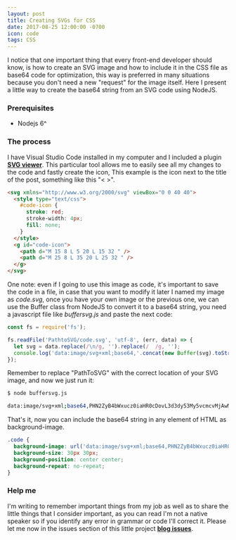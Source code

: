 ```yaml
---
layout: post
title: Creating SVGs for CSS
date: 2017-08-25 12:00:00 -0700
icon: code
tags: CSS
---
```


I notice that one important thing that every front-end developer should know, is how to create an SVG image and how to include it in the CSS file as base64 code for optimization, this way is preferred in many situations because you don't need a new "request" for the image itself. Here I present a little way to create the base64 string from an SVG code using NodeJS.

### Prerequisites

- Nodejs 6^


### The process

I have Visual Studio Code installed in my computer and I included a plugin **[SVG viewer](https://marketplace.visualstudio.com/items?itemName=cssho.vscode-svgviewer)**. This particular tool allows me to easily see all my changes to the code and fastly create the icon, This example is the icon next to the title of the post, something like this "< >".

```html
<svg xmlns="http://www.w3.org/2000/svg" viewBox="0 0 40 40">
  <style type="text/css">
    #code-icon {
      stroke: red;
      stroke-width: 4px;
      fill: none;
    }
  </style>
  <g id="code-icon">
    <path d="M 15 8 L 5 20 L 15 32 " />
    <path d="M 25 8 L 35 20 L 25 32 " />
  </g>
</svg>
```

One note: even if I going to use this image as code, it's important to save the code in a file, in case that you want to modify it later I named my image as *code.svg*, once you have your own image or the previous one, we can use the Buffer class from NodeJS to convert it to a base64 string, you need a javascript file like *buffersvg.js* and paste the next code:

```javascript
const fs = require('fs');

fs.readFile('PathtoSVG/code.svg', 'utf-8', (err, data) => {
  let svg = data.replace(/\n/g, '').replace(/  /g, '');
  console.log('data:image/svg+xml;base64,'.concat(new Buffer(svg).toString('base64')));
});
```

Remember to replace "PathToSVG" with the correct location of your SVG image, and now we just run it:

```bash
$ node buffersvg.js

data:image/svg+xml;base64,PHN2ZyB4bWxucz0iaHR0cDovL3d3dy53My5vcmcvMjAwMC9zdmciIHZpZXdCb3g9IjAgMCA0MCA0MCI+PHN0eWxlIHR5cGU9InRleHQvY3NzIj4jY29kZS1pY29uIHtzdHJva2U6IHdoaXRlO3N0cm9rZS13aWR0aDogNHB4O2ZpbGw6IG5vbmU7fTwvc3R5bGU+PGcgaWQ9ImNvZGUtaWNvbiI+PHBhdGggZD0iTSAxNSA4IEwgNSAyMCBMIDE1IDMyICIgLz48cGF0aCBkPSJNIDI1IDggTCAzNSAyMCBMIDI1IDMyICIgLz48L2c+PC9zdmc+
```

That's it, now you can include the base64 string in any element of HTML as background-image.

```css
.code {
  background-image: url('data:image/svg+xml;base64,PHN2ZyB4bWxucz0iaHR0cDovL3d3dy53My5vcmcvMjAwMC9zdmciIHZpZXdCb3g9IjAgMCA0MCA0MCI+PHN0eWxlIHR5cGU9InRleHQvY3NzIj4jY29kZS1pY29uIHtzdHJva2U6IHdoaXRlO3N0cm9rZS13aWR0aDogNHB4O2ZpbGw6IG5vbmU7fTwvc3R5bGU+PGcgaWQ9ImNvZGUtaWNvbiI+PHBhdGggZD0iTSAxNSA4IEwgNSAyMCBMIDE1IDMyICIgLz48cGF0aCBkPSJNIDI1IDggTCAzNSAyMCBMIDI1IDMyICIgLz48L2c+PC9zdmc+');
  background-size: 30px 30px;
  background-position: center center;
  background-repeat: no-repeat;
}
```

### Help me

I'm writing to remember important things from my job as well as to share the little things that I consider important, as you can read I'm not a native speaker so if you identify any error in grammar or code I'll correct it. Please let me now in the issues section of this little project **[blog issues](https://github.com/betotto/blog/issues)**.
